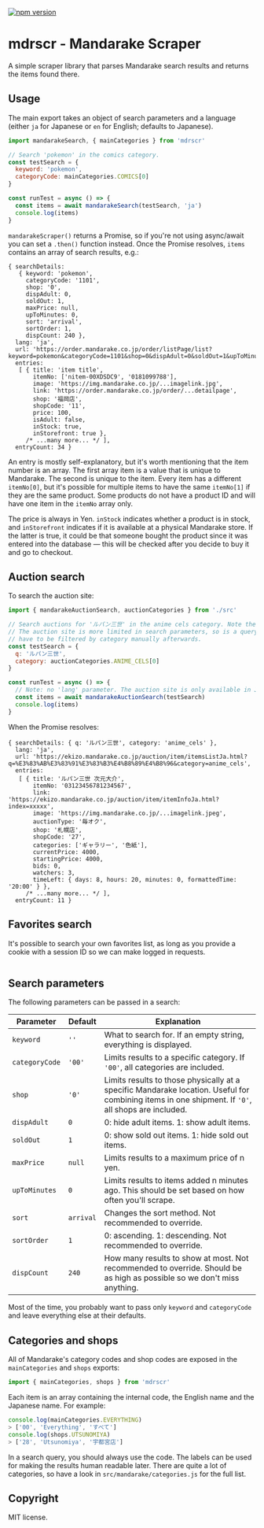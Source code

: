[![npm version](https://badge.fury.io/js/mdrscr.svg)](https://badge.fury.io/js/mdrscr)

mdrscr - Mandarake Scraper
==========================

A simple scraper library that parses Mandarake search results and returns the items found there.

## Usage

The main export takes an object of search parameters and a language (either `ja` for Japanese or `en` for English; defaults to Japanese).

```js
import mandarakeSearch, { mainCategories } from 'mdrscr'

// Search 'pokemon' in the comics category.
const testSearch = {
  keyword: 'pokemon',
  categoryCode: mainCategories.COMICS[0]
}

const runTest = async () => {
  const items = await mandarakeSearch(testSearch, 'ja')
  console.log(items)
}
```

`mandarakeScraper()` returns a Promise, so if you're not using async/await you can set a `.then()` function instead. Once the Promise resolves, `items` contains an array of search results, e.g.:

```
{ searchDetails:
   { keyword: 'pokemon',
     categoryCode: '1101',
     shop: '0',
     dispAdult: 0,
     soldOut: 1,
     maxPrice: null,
     upToMinutes: 0,
     sort: 'arrival',
     sortOrder: 1,
     dispCount: 240 },
  lang: 'ja',
  url: 'https://order.mandarake.co.jp/order/listPage/list?keyword=pokemon&categoryCode=1101&shop=0&dispAdult=0&soldOut=1&upToMinutes=0&sort=arrival&sortOrder=1&dispCount=240&lang=ja',
  entries:
   [ { title: 'item title',
       itemNo: ['nitem-00XDSDC9', '0181099788'],
       image: 'https://img.mandarake.co.jp/...imagelink.jpg',
       link: 'https://order.mandarake.co.jp/order/...detailpage',
       shop: '福岡店',
       shopCode: '11',
       price: 100,
       isAdult: false,
       inStock: true,
       inStorefront: true },
     /* ...many more... */ ],
  entryCount: 34 }
```

An entry is mostly self-explanatory, but it's worth mentioning that the item number is an array. The first array item is a value that is unique to Mandarake. The second is unique to the item. Every item has a different `itemNo[0]`, but it's possible for multiple items to have the same `itemNo[1]` if they are the same product. Some products do not have a product ID and will have one item in the `itemNo` array only.

The price is always in Yen. `inStock` indicates whether a product is in stock, and `inStorefront` indicates if it is available at a physical Mandarake store. If the latter is true, it could be that someone bought the product since it was entered into the database — this will be checked after you decide to buy it and go to checkout.

## Auction search

To search the auction site:

```js
import { mandarakeAuctionSearch, auctionCategories } from './src'

// Search auctions for 'ルパン三世' in the anime cels category. Note the different search format.
// The auction site is more limited in search parameters, so is a query is included, our search results
// have to be filtered by category manually afterwards.
const testSearch = {
  q: 'ルパン三世',
  category: auctionCategories.ANIME_CELS[0]
}

const runTest = async () => {
  // Note: no 'lang' parameter. The auction site is only available in Japanese.
  const items = await mandarakeAuctionSearch(testSearch)
  console.log(items)
}
```

When the Promise resolves:

```
{ searchDetails: { q: 'ルパン三世', category: 'anime_cels' },
  lang: 'ja',
  url: 'https://ekizo.mandarake.co.jp/auction/item/itemsListJa.html?q=%E3%83%AB%E3%83%91%E3%83%B3%E4%B8%89%E4%B8%96&category=anime_cels',
  entries:
   [ { title: 'ルパン三世 次元大介',
       itemNo: '03123456781234567',
       link: 'https://ekizo.mandarake.co.jp/auction/item/itemInfoJa.html?index=xxxxx',
       image: 'https://img.mandarake.co.jp/...imagelink.jpeg',
       auctionType: '毎オク',
       shop: '札幌店',
       shopCode: '27',
       categories: ['ギャラリー', '色紙'],
       currentPrice: 4000,
       startingPrice: 4000,
       bids: 0,
       watchers: 3,
       timeLeft: { days: 8, hours: 20, minutes: 0, formattedTime: '20:00' } },
     /* ...many more... */ ],
  entryCount: 11 }
```

## Favorites search

It's possible to search your own favorites list, as long as you provide a cookie with a session ID so we can make logged in requests.

```js
```

## Search parameters

The following parameters can be passed in a search:

| Parameter | Default | Explanation |
| --------- | ------- | ----------- |
| `keyword` | `''` | What to search for. If an empty string, everything is displayed. |
| `categoryCode` | `'00'` | Limits results to a specific category. If `'00'`, all categories are included. |
| `shop` | `'0'` | Limits results to those physically at a specific Mandarake location. Useful for combining items in one shipment. If `'0'`, all shops are included. |
| `dispAdult` | `0` | 0: hide adult items. 1: show adult items. |
| `soldOut` | `1` | 0: show sold out items. 1: hide sold out items. |
| `maxPrice` | `null` | Limits results to a maximum price of n yen. |
| `upToMinutes` | `0` | Limits results to items added n minutes ago. This should be set based on how often you'll scrape. |
| `sort` | `arrival` | Changes the sort method. Not recommended to override. |
| `sortOrder` | `1` | 0: ascending. 1: descending. Not recommended to override. |
| `dispCount` | `240` | How many results to show at most. Not recommended to override. Should be as high as possible so we don't miss anything. |

Most of the time, you probably want to pass only `keyword` and `categoryCode` and leave everything else at their defaults.

## Categories and shops

All of Mandarake's category codes and shop codes are exposed in the `mainCategories` and `shops` exports:

```js
import { mainCategories, shops } from 'mdrscr'
```

Each item is an array containing the internal code, the English name and the Japanese name. For example:

```js
console.log(mainCategories.EVERYTHING)
> ['00', 'Everything', 'すべて']
console.log(shops.UTSUNOMIYA)
> ['28', 'Utsunomiya', '宇都宮店']
```

In a search query, you should always use the code. The labels can be used for making the results human readable later.
There are quite a lot of categories, so have a look in `src/mandarake/categories.js` for the full list.

## Copyright

MIT license.
